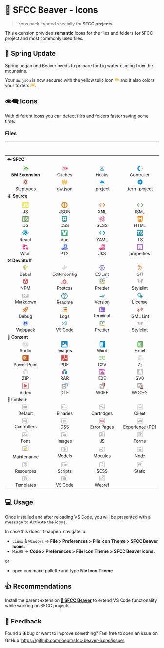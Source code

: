 # 🦫 SFCC Beaver - Icons

> Icons pack created specially for **SFCC projects**

This extension provides **semantic** icons for the files and folders for SFCC project and most commonly used files.

## 🌷 Spring Update

Spring began and Beaver needs to prepare for big water coming from the mountains.

Your `dw.json` is now secured with the yellow tulip icon <img src="static/icons/dw.json.png" width="14" height="14" /> and it also colors your folders <img src="static/icons/folderExp.png" width="14" height="14" />.

## 👁️‍🗨️ Icons

With different icons you can detect files and folders faster saving some time.

### Files

|  `ㅤㅤㅤㅤㅤㅤㅤㅤㅤㅤㅤ` | `ㅤㅤㅤㅤㅤㅤㅤㅤㅤㅤ` | `ㅤㅤㅤㅤㅤㅤㅤㅤㅤㅤ` |  ㅤ`ㅤㅤㅤㅤㅤㅤㅤㅤㅤ`|
| --------- | -------- | -------| -------- |
| ☁️ **SFCC** | |  |  |
| <center><img src="static/icons/bm_extensions.xml.png" width="20" /> </br>**BM Extension**</center> | <center><img src="static/icons/caches.json.png" width="20" /> </br>Caches</center> | <center><img src="static/icons/hooks.json.png" width="20" /> </br>Hooks</center> | <center><img src="static/icons/controller.png" width="20" /> </br>Controller</center>  |
| <center><img src="static/icons/steptypes.json.png" width="20" /> </br>Steptypes</center> | <center><img src="static/icons/dw.json.png" width="20" /> </br>dw.json</center> |  <center><img src="static/icons/cloud.png" width="20" /> </br>.project</center> | <center><img src="static/icons/setting.png" width="20" /> </br>.tern-project</center>  |
| 🪲 **Source** | | | |
| <center><img src="static/icons/js.png" width="20" /> </br>JS</center> | <center><img src="static/icons/json.png" width="20" /> </br>JSON</center> | <center><img src="static/icons/xml.png" width="20" /> </br>XML</center> | <center><img src="static/icons/isml.png" width="20" /> </br>ISML</center>  |
| <center><img src="static/icons/ds.png" width="20" /> </br>DS</center> | <center><img src="static/icons/css.png" width="20" /> </br>CSS</center> | <center><img src="static/icons/scss.png" width="20" /> </br>SCSS</center> | <center><img src="static/icons/html.png" width="20" /> </br>HTML</center>  |
| <center><img src="static/icons/react.png" width="20" /> </br>React</center> | <center><img src="static/icons/vue.png" width="20" /> </br>Vue</center> | <center><img src="static/icons/yml.png" width="20" /> </br>YAML</center> | <center><img src="static/icons/ts.png" width="20" /> </br>TS</center>  |
| <center><img src="static/icons/wsdl.png" width="20" /> </br>Wsdl</center> | <center><img src="static/icons/p12.png" width="20" /> </br>P12</center> | <center><img src="static/icons/jks.png" width="20" /> </br>JKS</center> |  <center><img src="static/icons/properties.png" width="20" /> </br>properties</center>   |
| ⚒️ **Dev Stuff** | | | |
| <center><img src="static/icons/babel.png" width="20" /> </br>Babel</center> | <center><img src="static/icons/editorconfig.png" width="20" /> </br>Editorconfig</center> | <center><img src="static/icons/eslint.png" width="20" /> </br>ES Lint</center> | <center><img src="static/icons/git.png" width="20" /> </br>GIT</center>  |
| <center><img src="static/icons/package.json.png" width="20" /> </br>NPM</center> | <center><img src="static/icons/postcss.png" width="20" /> </br>Postcss</center> | <center><img src="static/icons/prettier.png" width="20" /> </br>Prettier</center> | <center><img src="static/icons/stylelint.png" width="20" /> </br>Stylelint</center>  |
| <center><img src="static/icons/md.png" width="20" /> </br>Markdown</center> | <center><img src="static/icons/readme.png" width="20" /> </br>Readme</center> | <center><img src="static/icons/version.txt.png" width="20" /> </br>Version</center> | <center><img src="static/icons/license.png" width="20" /> </br>License</center> |
| <center><img src="static/icons/rocket.png" width="20" /> </br>Debug</center> | <center><img src="static/icons/log.png" width="20" /> </br>Logs</center> | <center><img src="static/icons/terminal.png" width="20" /> </br>terminal</center> | <center><img src="static/icons/ismllinter.png" width="20" /> </br>ISML Lint</center>  |
| <center><img src="static/icons/webpack.png" width="20" /> </br>Webpack</center> | <center><img src="static/icons/vscode.png" width="20" /> </br>VS Code</center> | <center><img src="static/icons/prettier.png" width="20" /> </br>Prettier</center> | <center><img src="static/icons/stylelint.png" width="20" /> </br>Stylelint</center>  |
| 📖 **Content** | | | |
| <center><img src="static/icons/audio.png" width="20" /> </br>Audio</center> | <center><img src="static/icons/img.png" width="20" /> </br>Images</center> | <center><img src="static/icons/msword.png" width="20" /> </br>Word</center> | <center><img src="static/icons/msexcel.png" width="20" /> </br>Excel</center>  |
| <center><img src="static/icons/mspowerpoint.png" width="20" /> </br>Power Point</center> | <center><img src="static/icons/pdf.png" width="20" /> </br>PDF</center> | <center><img src="static/icons/csv.png" width="20" /> </br>CSV</center> | <center><img src="static/icons/7z.png" width="20" /> </br>7z</center>  |
| <center><img src="static/icons/zip.png" width="20" /> </br>ZIP</center> | <center><img src="static/icons/rar.png" width="20" /> </br>RAR</center> | <center><img src="static/icons/exe.png" width="20" /> </br>EXE</center> | <center><img src="static/icons/svg.png" width="20" /> </br>SVG</center> |
| <center><img src="static/icons/video.png" width="20" /> </br>Video</center> | <center><img src="static/icons/otf.png" width="20" /> </br>OTF</center> | <center><img src="static/icons/woff.png" width="20" /> </br>WOFF</center> | <center><img src="static/icons/woff2.png" width="20" /> </br>WOOF2</center> |
| 📁 **Folders** | | | |
| <center><img src="static/icons/folder.png" width="20" /> </br>Default</center> | <center><img src="static/icons/folderBin.png" width="20" /> </br>Binaries</center> | <center><img src="static/icons/folderCartridges.png" width="20" /> </br>Cartridges</center> | <center><img src="static/icons/folderClient.png" width="20" /> </br>Client</center> |
| <center><img src="static/icons/folderControllers.png" width="20" /> </br>Controllers</center> | <center><img src="static/icons/folderCss.png" width="20" /> </br>CSS</center> | <center><img src="static/icons/folderError.png" width="20" /> </br>Error Pages</center> | <center><img src="static/icons/folderExperience.png" width="20" /> </br>Experience (PD)</center> |
| <center><img src="static/icons/folderFont.png" width="20" /> </br>Font</center> | <center><img src="static/icons/folderImg.png" width="20" /> </br>Images</center> | <center><img src="static/icons/folderJs.png" width="20" /> </br>JS</center> | <center><img src="static/icons/folderForms.png" width="20" /> </br>Forms</center> |
| <center><img src="static/icons/folderMaint.png" width="20" /> </br>Maintenance</center> | <center><img src="static/icons/folderModels.png" width="20" /> </br>Models</center> | <center><img src="static/icons/folderModules.png" width="20" /> </br>Modules</center> | <center><img src="static/icons/folderNode.png" width="20" /> </br>Node</center> |
| <center><img src="static/icons/folderResources.png" width="20" /> </br>Resources</center> | <center><img src="static/icons/folderScripts.png" width="20" /> </br>Scripts</center> | <center><img src="static/icons/folderScss.png" width="20" /> </br>SCSS</center> | <center><img src="static/icons/folderStatic.png" width="20" /> </br>Static</center> |
| <center><img src="static/icons/folderTemplates.png" width="20" /> </br>Templates</center> | <center><img src="static/icons/folderVS.png" width="20" /> </br>VS Code</center> | <center><img src="static/icons/folderWebref.png" width="20" /> </br>Webref</center> | |

## 💻 Usage

Once installed and after reloading VS Code, you will be presented with a message to Activate the icons.

In case this doesn't happen, navigate to:

- `Linux` & `Windows` => **File > Preferences > File Icon Theme > SFCC Beaver Icons.**
- `MacOS` => **Code > Preferences > File Icon Theme > SFCC Beaver Icons.**

or

- open command pallette and type **File Icon Theme**

## 👍 Recommendations

Install the parent extension **[🦫 SFCC Beaver](https://marketplace.visualstudio.com/items?itemName=SerhiiHlavatskyi.sfcc-beaver 'Open marketplace')** to extend VS Code functionality while working on SFCC projects.

## 📨 Feedback

Found a 🪲bug or want to improve something? Feel free to open an issue on GitHub: <https://github.com/foegit/sfcc-beaver-icons/issues>
